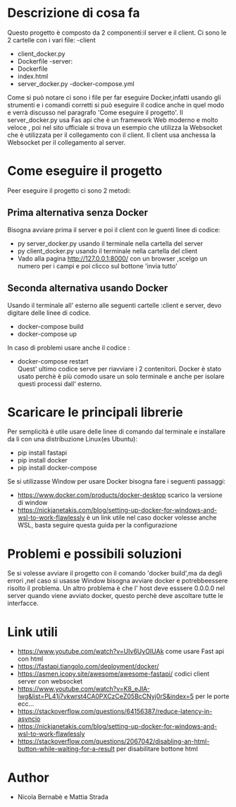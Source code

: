 # Descrizione di cosa fa
Questo progetto è composto da 2 componenti:il server e il client. Ci sono le 2 cartelle con i vari file:
-client
  -  client_docker.py
  -  Dockerfile
-server:
  -  Dockerfile
  -  index.html
  -  server_docker.py
-docker-compose.yml
 
Come si può notare ci sono i file per far eseguire Docker,infatti usando gli strumenti e i comandi corretti si può eseguire il codice anche in quel modo e verrà discusso nel paragrafo 'Come eseguire il progetto'.
Il server_docker.py usa Fas api che è un framework Web moderno e molto veloce , poi nel sito ufficiale si trova un esempio che utilizza la Websocket che è utilizzata per il collegamento con il client. Il client usa anchessa la Websocket per il collegamento al server.


# Come eseguire il progetto
Peer eseguire il progetto ci sono 2 metodi:
## Prima alternativa senza Docker
Bisogna avviare prima il server e poi il client con le guenti linee di codice:
- py server_docker.py    usando il terminale nella cartella del server
- py client_docker.py    usando il terminale nella cartella del client
- Vado alla pagina http://127.0.0.1:8000/ con un browser ,scelgo un numero per i campi e poi clicco sul bottone 'invia tutto'

## Seconda alternativa usando Docker
Usando il terminale all' esterno alle seguenti cartelle :client e server,  devo digitare delle linee di codice.
- docker-compose build
- docker-compose up

In caso di problemi usare anche il codice :
- docker-compose restart      
Quest' ultimo codice serve per riavviare i 2 contenitori.
Docker è stato usato perchè è più comodo usare un solo terminale e anche per isolare questi processi dall' esterno.

# Scaricare le principali librerie
Per semplicità è utile usare delle linee di comando dal terminale e installare da li con una distribuzione Linux(es Ubuntu):
- pip install fastapi   
- pip install docker
- pip install docker-compose

Se si utilizasse Window per usare Docker bisogna fare i seguenti passaggi:
- https://www.docker.com/products/docker-desktop    scarico la versione di window
- https://nickjanetakis.com/blog/setting-up-docker-for-windows-and-wsl-to-work-flawlessly   è un link utile nel caso docker volesse anche WSL, basta seguire questa guida per la configurazione

# Problemi e possibili soluzioni
Se si volesse avviare il progetto con il comando 'docker build',ma da degli errori ,nel caso si usasse Window bisogna avviare docker e potrebbeessere risolto il problema.
Un altro problema è che l' host deve esssere 0.0.0.0 nel server quando viene avviato docker, questo perchè deve ascoltare tutte le interfacce.

# Link utili
- https://www.youtube.com/watch?v=UIv6UyOIUAk     come usare Fast api con html
- https://fastapi.tiangolo.com/deployment/docker/
- https://asmen.icopy.site/awesome/awesome-fastapi/ codici client server con websocket
- https://www.youtube.com/watch?v=K8_eJlA-Iwg&list=PL41j7vkwrst4CA0PXCzCeZ05BcCNyj0rS&index=5   per le porte ecc...
- https://stackoverflow.com/questions/64156387/reduce-latency-in-asyncio
- https://nickjanetakis.com/blog/setting-up-docker-for-windows-and-wsl-to-work-flawlessly
- https://stackoverflow.com/questions/2067042/disabling-an-html-button-while-waiting-for-a-result  per disabilitare bottone html


# Author

- Nicola Bernabè e Mattia Strada
